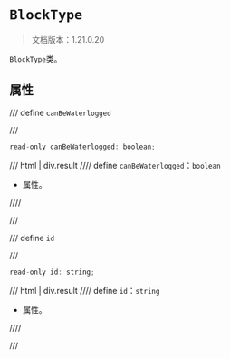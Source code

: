 # `BlockType`

> 文档版本：1.21.0.20

`BlockType`类。

## 属性

/// define
`canBeWaterlogged`


///

```js
read-only canBeWaterlogged: boolean;
```

/// html | div.result
//// define
`canBeWaterlogged`：`boolean`

- 属性。


////

///


/// define
`id`


///

```js
read-only id: string;
```

/// html | div.result
//// define
`id`：`string`

- 属性。


////

///

